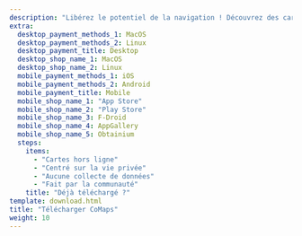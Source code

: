 ```yaml
---
description: "Libérez le potentiel de la navigation ! Découvrez des cartes hors ligne, des fonctionnalités centrées sur la vie privée et une application communautaire"
extra:
  desktop_payment_methods_1: MacOS
  desktop_payment_methods_2: Linux
  desktop_payment_title: Desktop
  desktop_shop_name_1: MacOS
  desktop_shop_name_2: Linux
  mobile_payment_methods_1: iOS
  mobile_payment_methods_2: Android
  mobile_payment_title: Mobile
  mobile_shop_name_1: "App Store"
  mobile_shop_name_2: "Play Store"
  mobile_shop_name_3: F-Droid
  mobile_shop_name_4: AppGallery
  mobile_shop_name_5: Obtainium
  steps:
    items:
      - "Cartes hors ligne"
      - "Centré sur la vie privée"
      - "Aucune collecte de données"
      - "Fait par la communauté"
    title: "Déjà téléchargé ?"
template: download.html
title: "Télécharger CoMaps"
weight: 10
---
```

